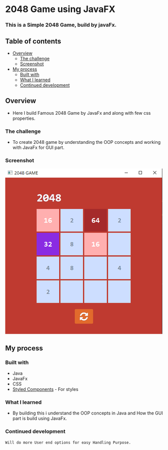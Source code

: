 # 2048 Game using JavaFX
### This is a Simple 2048 Game, build by javaFx.
## Table of contents

- [Overview](#overview)
    - [The challenge](#the-challenge)
    - [Screenshot](#screenshot)
- [My process](#my-process)
    - [Built with](#built-with)
    - [What I learned](#what-i-learned)
    - [Continued development](#continued-development)

## Overview
- Here I build Famous 2048 Game by JavaFx and along with few css properties.
### The challenge

- To create 2048 game by understanding the OOP concepts and working with JavaFx for GUI part. 
### Screenshot

![](2048_game.png)

## My process

### Built with

- Java
- JavaFx
- CSS
- [Styled Components](https://styled-components.com/) - For styles


### What I learned

- By building this i understand the OOP concepts in Java and How the GUI part is build using JavaFx.

### Continued development

    Will do more User end options for easy Handling Purpose.
